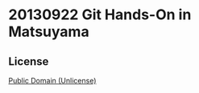# 20130922 Git Hands-On in Matsuyama

## License

[Public Domain (Unlicense)](http://choosealicense.com/licenses/public-domain/)
